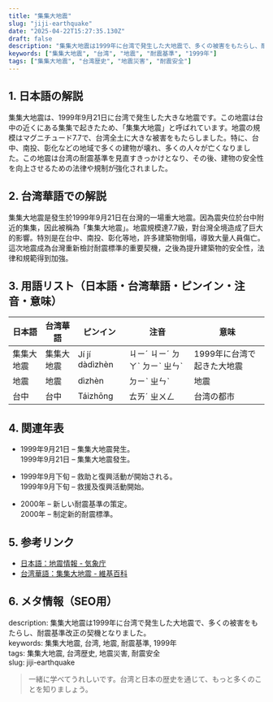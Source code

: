 ```yaml
---
title: "集集大地震"
slug: "jiji-earthquake"
date: "2025-04-22T15:27:35.130Z"
draft: false
description: "集集大地震は1999年に台湾で発生した大地震で、多くの被害をもたらし、耐震基準改正の契機となりました。"
keywords: ["集集大地震", "台湾", "地震", "耐震基準", "1999年"]
tags: ["集集大地震", "台湾歴史", "地震災害", "耐震安全"]
---
```


## 1. 日本語の解説
集集大地震は、1999年9月21日に台湾で発生した大きな地震です。この地震は台中の近くにある集集で起きたため、「集集大地震」と呼ばれています。地震の規模はマグニチュード7.7で、台湾全土に大きな被害をもたらしました。特に、台中、南投、彰化などの地域で多くの建物が壊れ、多くの人々が亡くなりました。この地震は台湾の耐震基準を見直すきっかけとなり、その後、建物の安全性を向上させるための法律や規制が強化されました。

## 2. 台湾華語での解説
集集大地震是發生於1999年9月21日在台灣的一場重大地震。因為震央位於台中附近的集集，因此被稱為「集集大地震」。地震規模達7.7級，對台灣全境造成了巨大的影響。特別是在台中、南投、彰化等地，許多建築物倒塌，導致大量人員傷亡。這次地震成為台灣重新檢討耐震標準的重要契機，之後為提升建築物的安全性，法律和規範得到加強。

## 3. 用語リスト（日本語・台湾華語・ピンイン・注音・意味）

| 日本語     | 台湾華語     | ピンイン     | 注音     | 意味                |
|------------|--------------|--------------|----------|---------------------|
| 集集大地震 | 集集大地震   | Jí jí dàdìzhèn | ㄐㄧˊ ㄐㄧˊ ㄉㄚˋ ㄉㄧˋ ㄓㄣˋ | 1999年に台湾で起きた大地震 |
| 地震       | 地震         | dìzhèn       | ㄉㄧˋ ㄓㄣˋ | 地震               |
| 台中       | 台中         | Táizhōng     | ㄊㄞˊ ㄓㄨㄥ | 台湾の都市         |

## 4. 関連年表

- 1999年9月21日 – 集集大地震発生。  
  1999年9月21日 – 集集大地震發生。
  
- 1999年9月下旬 – 救助と復興活動が開始される。  
  1999年9月下旬 – 救援及復興活動開始。

- 2000年 – 新しい耐震基準の策定。  
  2000年 – 制定新的耐震標準。

## 5. 参考リンク

- [日本語：地震情報 - 気象庁](https://www.jma.go.jp/jma/menu/report.html)
- [台湾華語：集集大地震 - 維基百科](https://zh.wikipedia.org/wiki/1999年集集大地震)

## 6. メタ情報（SEO用）

description: 集集大地震は1999年に台湾で発生した大地震で、多くの被害をもたらし、耐震基準改正の契機となりました。  
keywords: 集集大地震, 台湾, 地震, 耐震基準, 1999年  
tags: 集集大地震, 台湾歴史, 地震災害, 耐震安全  
slug: jiji-earthquake

>一緒に学べてうれしいです。台湾と日本の歴史を通じて、もっと多くのことを知りましょう。